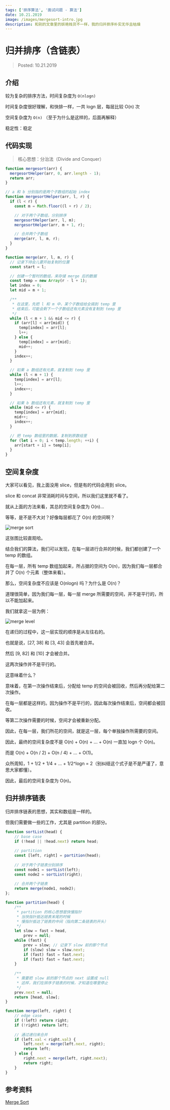 ```yaml
---
tags: ['排序算法', '面试问题 - 算法']
date: 10.21.2019
image: /images/mergesort-intro.jpg
description: 和别的文章里的妖艳贱货不一样，我的归并排序朴实无华且枯燥
---
```


# 归并排序（含链表）

> Posted: 10.21.2019

<Tag />

## 介绍

较为复杂的排序方法，时间复杂度为 `O(nlogn)`

时间复杂度很好理解，和快排一样，一共 logn 层，每层比较 O(n) 次

空间复杂度为 `O(n)` （至于为什么是这样的，后面再解释）

稳定性：稳定

## 代码实现

> 核心思想：分治法（Divide and Conquer）

```javascript
function mergesort(arr) {
  mergesortHelper(arr, 0, arr.length - 1);
  return arr;
}

// a 和 b 分别指的是两个子数组的起始 index
function mergesortHelper(arr, l, r) {
  if (l < r) {
    const m = Math.floor((l + r) / 2);

    // 对于两个子数组，分别排序
    mergesortHelper(arr, l, m);
    mergesortHelper(arr, m + 1, r);

    // 合并两个子数组
    merge(arr, l, m, r);
  }
}

function merge(arr, l, m, r) {
  // 记录下待会儿要开始复制的位置
  const start = l;

  // 创建一个暂时的数组，来存储 merge 后的数据
  const temp = new Array(r - l + 1);
  let index = 0;
  let mid = m + 1;

  /**
   * 在这里，先把 l 和 m 中，某个子数组给全搞到 temp 里
   * 结束后，可能会剩下一个子数组还有元素没有复制到 temp 里
   */
  while (l < m + 1 && mid <= r) {
    if (arr[l] < arr[mid]) {
      temp[index] = arr[l];
      l++;
    } else {
      temp[index] = arr[mid];
      mid++;
    }
    index++;
  }

  // 如果 a 数组还有元素，就复制到 temp 里
  while (l < m + 1) {
    temp[index] = arr[l];
    l++;
    index++;
  }

  // 如果 b 数组还有元素，就复制到 temp 里
  while (mid <= r) {
    temp[index] = arr[mid];
    mid++;
    index++;
  }

  // 把 temp 数组里的数据，复制到原数组里
  for (let i = 0; i < temp.length; ++i) {
    arr[start + i] = temp[i];
  }
}
```

## 空间复杂度

大家可以看见，我上面没用 slice，但是有的代码会用到 slice。

slice 和 concat 非常消耗时间与空间，所以我们这里就不看了。

就从上面的方法来看，其总的空间复杂度为 O(n)... 

等等，是不是不大对？好像每层都花了 O(n) 的空间啊？

![merge sort](/images/mergesort.png)

这张图比较直观哈。

结合我们的算法，我们可以发现，在每一层进行合并的时候，我们都创建了一个 temp 的数组。

在每一层，所有 temp 数组加起来，所占据的空间为 O(n)，因为我们每一层都合并了 O(n) 个元素（整体来看）。

那么，空间复杂度不应该是 O(nlogn) 吗？为什么是 O(n)？

道理很简单，因为我们每一层，每一层 merge 所需要的空间，并不是平行的，所以不能加起来。

我们就拿这一层为例：

![merge level](/images/merge-level.png)

在递归的过程中，这一层实现的顺序是从左往右的。

也就是说，[27, 38] 和 [3, 43] 会首先被合并。

然后 [9, 82] 和 [10] 才会被合并。

这两次操作并不是平行的。

这意味着什么？

意味着，在第一次操作结束后，分配给 temp 的空间会被回收，然后再分配给第二次操作。

在每一层都是这样的。因为操作不是平行的，因此每次操作结束后，空间都会被回收。

等第二次操作需要的时候，空间才会被重新分配。

因此，在每一层，我们所花的空间，就是这一层，每个单独操作所需要的空间。

因此，最终的空间复杂度不是 O(n) + O(n) + ... + O(n) 一直加 logn 个 O(n)。

而是 O(n) + O(n / 2) + O(n / 4) + ... + O(1)。

众所周知，1 + 1/2 + 1/4 + ... + 1/2^logn = 2（别纠结这个式子是不是严谨了，意思大家都懂）。

因此，最后的空间复杂度为 O(n)。

## 归并排序链表

归并排序链表的思想，其实和数组是一样的。

但我们需要做一些的工作，尤其是 partition 的部分。

```javascript
function sortList(head) {
    // base case
    if (!head || !head.next) return head;
    
    // partition
    const [left, right] = partition(head);
    
    // 对于两个子链表分别排序
    const node1 = sortList(left);
    const node2 = sortList(right);
    
    // 合并两个子链表
    return merge(node1, node2);
};

function partition(head) {
    /**
     * partition 的核心思想是快慢指针
     * 当快指针抵达链表末尾的时候
     * 慢指针抵达了链表的中间（指向第二条链表的开头）
     */
    let slow = fast = head,
        prev = null;
    while (fast) {
        prev = slow; // 记录下 slow 前的那个节点
        if (slow) slow = slow.next;
        if (fast) fast = fast.next;
        if (fast) fast = fast.next;
    }
    
    /**
     * 需要把 slow 前的那个节点的 next 设置成 null
     * 这样，我们在排序子链表的时候，才知道在哪里停止
     */
    prev.next = null;
    return [head, slow];
}

function merge(left, right) {
    // edge case
    if (!left) return right;
    if (!right) return left;
    
    // 通过递归来合并
    if (left.val < right.val) {
        left.next = merge(left.next, right);
        return left;
    } else {
        right.next = merge(left, right.next);
        return right;
    }
}
```

## 参考资料

[Merge Sort](https://www.geeksforgeeks.org/merge-sort/)

<Disqus />
